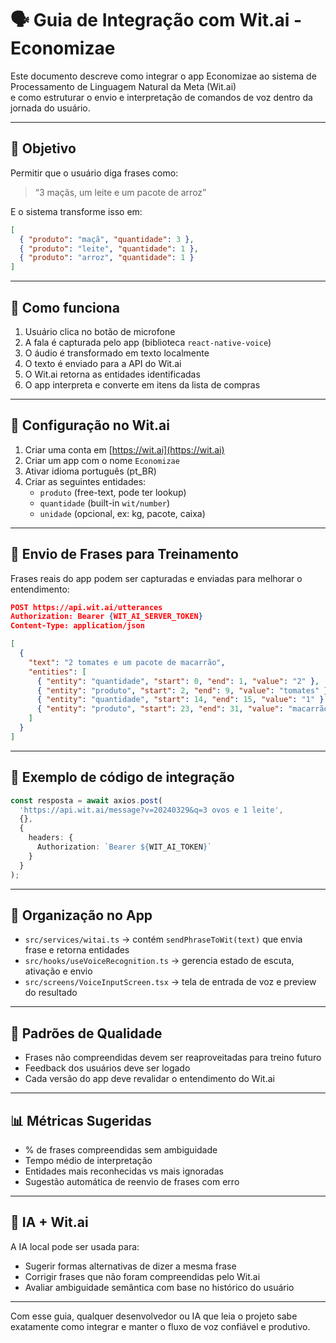 # 🗣 Guia de Integração com Wit.ai - Economizae

Este documento descreve como integrar o app Economizae ao sistema de Processamento de Linguagem Natural da Meta (Wit.ai)  
e como estruturar o envio e interpretação de comandos de voz dentro da jornada do usuário.

---

## 🎯 Objetivo

Permitir que o usuário diga frases como:
> “3 maçãs, um leite e um pacote de arroz”

E o sistema transforme isso em:
```json
[
  { "produto": "maçã", "quantidade": 3 },
  { "produto": "leite", "quantidade": 1 },
  { "produto": "arroz", "quantidade": 1 }
]
```

---

## 🧩 Como funciona

1. Usuário clica no botão de microfone
2. A fala é capturada pelo app (biblioteca `react-native-voice`)
3. O áudio é transformado em texto localmente
4. O texto é enviado para a API do Wit.ai
5. O Wit.ai retorna as entidades identificadas
6. O app interpreta e converte em itens da lista de compras

---

## 🔐 Configuração no Wit.ai

1. Criar uma conta em [https://wit.ai](https://wit.ai)
2. Criar um app com o nome `Economizae`
3. Ativar idioma português (pt_BR)
4. Criar as seguintes entidades:
   - `produto` (free-text, pode ter lookup)
   - `quantidade` (built-in `wit/number`)
   - `unidade` (opcional, ex: kg, pacote, caixa)

---

## 🔁 Envio de Frases para Treinamento

Frases reais do app podem ser capturadas e enviadas para melhorar o entendimento:
```json
POST https://api.wit.ai/utterances
Authorization: Bearer {WIT_AI_SERVER_TOKEN}
Content-Type: application/json

[
  {
    "text": "2 tomates e um pacote de macarrão",
    "entities": [
      { "entity": "quantidade", "start": 0, "end": 1, "value": "2" },
      { "entity": "produto", "start": 2, "end": 9, "value": "tomates" },
      { "entity": "quantidade", "start": 14, "end": 15, "value": "1" },
      { "entity": "produto", "start": 23, "end": 31, "value": "macarrão" }
    ]
  }
]
```

---

## 🧪 Exemplo de código de integração

```ts
const resposta = await axios.post(
  'https://api.wit.ai/message?v=20240329&q=3 ovos e 1 leite',
  {},
  {
    headers: {
      Authorization: `Bearer ${WIT_AI_TOKEN}`
    }
  }
);
```

---

## 📂 Organização no App

- `src/services/witai.ts` → contém `sendPhraseToWit(text)` que envia frase e retorna entidades
- `src/hooks/useVoiceRecognition.ts` → gerencia estado de escuta, ativação e envio
- `src/screens/VoiceInputScreen.tsx` → tela de entrada de voz e preview do resultado

---

## 📌 Padrões de Qualidade

- Frases não compreendidas devem ser reaproveitadas para treino futuro
- Feedback dos usuários deve ser logado
- Cada versão do app deve revalidar o entendimento do Wit.ai

---

## 📊 Métricas Sugeridas

- % de frases compreendidas sem ambiguidade
- Tempo médio de interpretação
- Entidades mais reconhecidas vs mais ignoradas
- Sugestão automática de reenvio de frases com erro

---

## 🧠 IA + Wit.ai

A IA local pode ser usada para:
- Sugerir formas alternativas de dizer a mesma frase
- Corrigir frases que não foram compreendidas pelo Wit.ai
- Avaliar ambiguidade semântica com base no histórico do usuário

---

Com esse guia, qualquer desenvolvedor ou IA que leia o projeto sabe exatamente como integrar e manter o fluxo de voz confiável e produtivo.